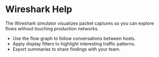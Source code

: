 # Wireshark Help

The Wireshark simulator visualizes packet captures so you can explore flows without touching production networks.

- Use the flow graph to follow conversations between hosts.
- Apply display filters to highlight interesting traffic patterns.
- Export summaries to share findings with your team.
